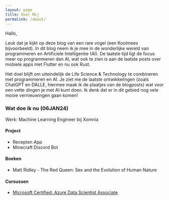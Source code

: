 ```yaml
---
layout: page
title: Over Mij
permalink: /about/
---
```


Hallo,

Leuk dat je kijkt op deze blog van een rare vogel (een Koolmees bijvoorbeeld). In dit blog neem ik je mee in de wonderlijke wereld van programmeren en Artificiele Intelligentie (AI). De laatste tijd ligt de focus meer op programmeren dan AI, wat ook te zien is aan de laatste posts over mobiele apps met Flutter en nu ook Rust.

Het doel blijft om uiteindelijk de Life Science & Technology te combineren met programmeren en AI. Je ziet me de laatste ontwikkelingen (zoals ChatGPT en DALLE, hiermee maak ik de plaatjes van de blogposts) wat voor een vette dingen je met AI kunt doen. Ik denk dat er in dit gebied nog vele mooie vernieuwingen gaan komen!

### Wat doe ik nu (06JAN24)

Werk: Machine Learning Engineer bij Xomnia

#### Project

- Recepten App
- Minecraft Discord Bot

#### Boeken

- Matt Ridley - The Red Queen: Sex and the Evolution of Human Nature

#### Cursussen

- [Microsoft Certified: Azure Data Scientist Associate](https://learn.microsoft.com/en-us/credentials/certifications/azure-data-scientist/)
